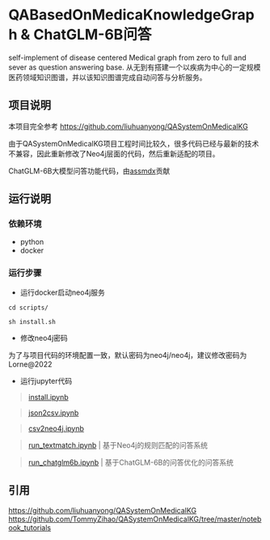 # QABasedOnMedicaKnowledgeGraph & ChatGLM-6B问答

self-implement of disease centered Medical graph from zero to full and sever as question answering base. 从无到有搭建一个以疾病为中心的一定规模医药领域知识图谱，并以该知识图谱完成自动问答与分析服务。


## 项目说明

本项目完全参考 https://github.com/liuhuanyong/QASystemOnMedicalKG  

由于QASystemOnMedicalKG项目工程时间比较久，很多代码已经与最新的技术不兼容，因此重新修改了Neo4j层面的代码，然后重新适配的项目。

ChatGLM-6B大模型问答功能代码，由[assmdx](https://github.com/assmdx)贡献

## 运行说明

### 依赖环境

* python
* docker

### 运行步骤

* 运行docker启动neo4j服务
```
cd scripts/

sh install.sh

```

* 修改neo4j密码

为了与项目代码的环境配置一致，默认密码为neo4j/neo4j，建议修改密码为Lorne@2022


* 运行jupyter代码

> [install.ipynb](install.ipynb)

> [json2csv.ipynb](json2csv.ipynb)

> [csv2neo4j.ipynb](csv2neo4j.ipynb)

> [run_textmatch.ipynb](run_textmatch.ipynb) | 基于Neo4j的规则匹配的问答系统

> [run_chatglm6b.ipynb](run_chatglm6b.ipynb) | 基于ChatGLM-6B的问答优化的问答系统



## 引用

https://github.com/liuhuanyong/QASystemOnMedicalKG   
https://github.com/TommyZihao/QASystemOnMedicalKG/tree/master/notebook_tutorials  


